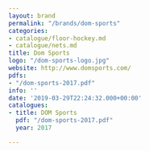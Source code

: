 ```yaml
---
layout: brand
permalink: "/brands/dom-sports"
categories:
- catalogue/floor-hockey.md
- catalogue/nets.md
title: Dom Sports
logo: "/dom-sports-logo.jpg"
website: http://www.domsports.com/
pdfs:
- "/dom-sports-2017.pdf"
info: ''
date: '2019-03-29T22:24:32.000+00:00'
catalogues:
- title: DOM Sports
  pdf: "/dom-sports-2017.pdf"
  year: 2017

---
```

